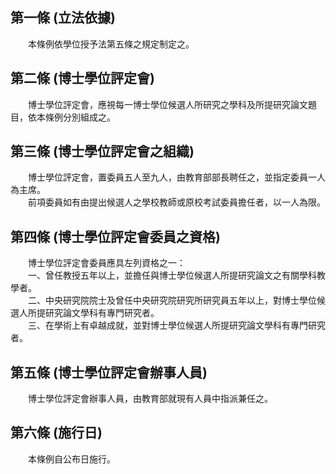 第一條 (立法依據)
-----------------
　　本條例依學位授予法第五條之規定制定之。  


第二條 (博士學位評定會)
-----------------------
　　博士學位評定會，應視每一博士學位候選人所研究之學科及所提研究論文題目，依本條例分別組成之。  


第三條 (博士學位評定會之組織)
-----------------------------
　　博士學位評定會，置委員五人至九人，由教育部部長聘任之，並指定委員一人為主席。  
　　前項委員如有由提出候選人之學校教師或原校考試委員擔任者，以一人為限。  


第四條 (博士學位評定會委員之資格)
---------------------------------
　　博士學位評定會委員應具左列資格之一：  
　　一、曾任教授五年以上，並擔任與博士學位候選人所提研究論文之有關學科教學者。  
　　二、中央研究院院士及曾任中央研究院研究所研究員五年以上，對博士學位候選人所提研究論文學科有專門研究者。  
　　三、在學術上有卓越成就，並對博士學位候選人所提研究論文學科有專門研究者。  


第五條 (博士學位評定會辦事人員)
-------------------------------
　　博士學位評定會辦事人員，由教育部就現有人員中指派兼任之。  


第六條 (施行日)
---------------
　　本條例自公布日施行。